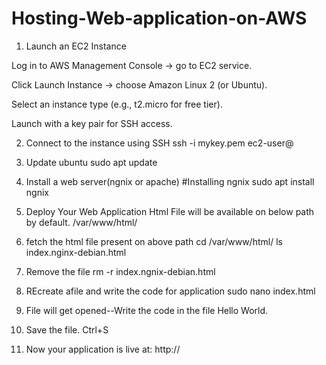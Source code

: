 # Hosting-Web-application-on-AWS
1. Launch an EC2 Instance

Log in to AWS Management Console → go to EC2 service.

Click Launch Instance → choose Amazon Linux 2 (or Ubuntu).

Select an instance type (e.g., t2.micro for free tier).

Launch with a key pair for SSH access.

2. Connect to the instance using SSH
   ssh -i mykey.pem ec2-user@<EC2-Public-IP>


3. Update ubuntu
   sudo apt update
   
4. Install a web server(ngnix or apache)
  #Installing ngnix
  sudo apt install ngnix

6.  Deploy Your Web Application
   Html File will be available on below path by default.
   /var/www/html/

 7. fetch the html file present on above path
    cd /var/www/html/ ls
    index.nginx-debian.html

 9. Remove the file
     rm -r index.ngnix-debian.html

 10. REcreate afile and write the code for application
     sudo nano index.html

 11. File will get opened--Write the code in the file
     Hello World.

 12. Save the file.
    Ctrl+S

 13. Now  your application is live at:
     http://<EC2-Public-IP>
